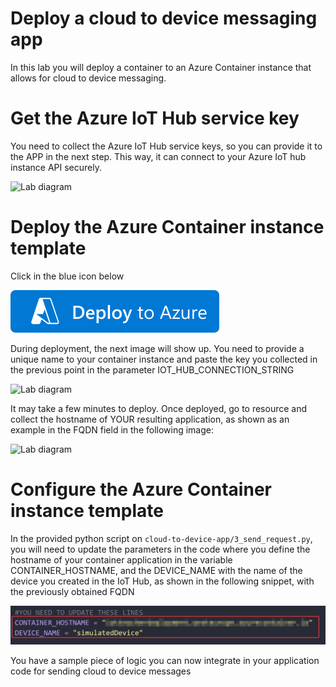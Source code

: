 # Deploy a cloud to device messaging app


In this lab you will deploy a container to an Azure Container instance that allows for cloud to device messaging. 

# Get the Azure IoT Hub service key

You need to collect the Azure IoT Hub service keys, so you can provide it to the APP in the next step. This way, it can connect to your Azure IoT hub instance API securely. 

![Lab diagram](../images/cloud_to_device_1.jpg "Header Image")

# Deploy the Azure Container instance template 

Click in the blue icon below

[![Deploy To Azure](https://raw.githubusercontent.com/Azure/azure-quickstart-templates/master/1-CONTRIBUTION-GUIDE/images/deploytoazure.svg?sanitize=true)](https://portal.azure.com/#create/Microsoft.Template/uri/https%3A%2F%2Fraw.githubusercontent.com%2FSeryioGonzalez%2FAzure_IoT_Lab%2Fmaster%2Fcloud-to-device-app%2Faci_template.json) 

During deployment, the next image will show up.
You need to provide a unique name to your container instance and paste the key you collected in the previous point in the parameter IOT_HUB_CONNECTION_STRING

![Lab diagram](../images/customDeployment.png "Header Image")

It may take a few minutes to deploy. Once deployed, go to resource and collect the hostname of YOUR resulting application, as shown as an example in the FQDN field in the following image:

![Lab diagram](../images/fqdn.png "Header Image")


# Configure the Azure Container instance template 

In the provided python script on `cloud-to-device-app/3_send_request.py`, you will need to update the parameters in the code where you define the hostname of your container application in the variable CONTAINER_HOSTNAME, and the DEVICE_NAME with the name of the device you created in the IoT Hub, as shown in the following snippet, with the previously obtained FQDN

![Lab diagram](../images/pythoncloudtodevice.png "Header Image")

You have a sample piece of logic you can now integrate in your application code for sending cloud to device messages
